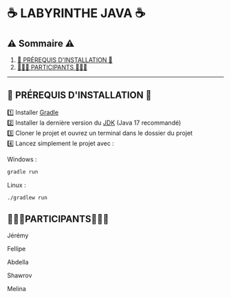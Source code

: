 # ☕ LABYRINTHE JAVA ☕

## ⚠️ Sommaire ⚠️
1. [📓 PRÉREQUIS D'INSTALLATION 📓](#-prérequis-dinstallation-)
3. [🧑‍🤝‍🧑 PARTICIPANTS 🧑‍🤝‍🧑](#-participants-)

---

## 📓 PRÉREQUIS D'INSTALLATION 📓

1️⃣ Installer [Gradle](https://gradle.org/install/)  
2️⃣ Installer la dernière version du [JDK](https://adoptium.net/) (Java 17 recommandé)  
3️⃣ Cloner le projet et ouvrez un terminal dans le dossier du projet  
4️⃣ Lancez simplement le projet avec :


Windows : 
```bash
gradle run
````
Linux : 
```bash
./gradlew run
````

## 🧑‍🤝‍🧑PARTICIPANTS🧑‍🤝‍🧑
Jérémy 

Fellipe

Abdella

Shawrov

Melina
